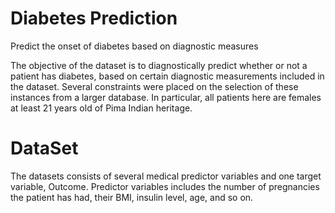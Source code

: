 # Diabetes Prediction
Predict the onset of diabetes based on diagnostic measures

The objective of the dataset is to diagnostically predict whether or not a patient has diabetes, based on certain diagnostic measurements included in the dataset. Several constraints were placed on the selection of these instances from a larger database. In particular, all patients here are females at least 21 years old of Pima Indian heritage.

# DataSet

The datasets consists of several medical predictor variables and one target variable, Outcome. Predictor variables includes the number of pregnancies the patient has had, their BMI, insulin level, age, and so on.
